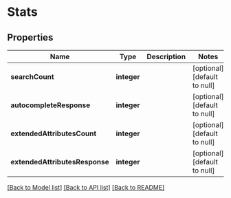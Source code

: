 # Stats

## Properties
Name | Type | Description | Notes
------------ | ------------- | ------------- | -------------
**searchCount** | **integer** |  | [optional] [default to null]
**autocompleteResponse** | **integer** |  | [optional] [default to null]
**extendedAttributesCount** | **integer** |  | [optional] [default to null]
**extendedAttributesResponse** | **integer** |  | [optional] [default to null]

[[Back to Model list]](../README.md#documentation-for-models) [[Back to API list]](../README.md#documentation-for-api-endpoints) [[Back to README]](../README.md)


